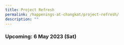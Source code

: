 ```yaml
---
title: Project Refresh
permalink: /happenings-at-changkat/project-refresh/
description: ""
---
```

### Upcoming: 6 May 2023 (Sat) ###

